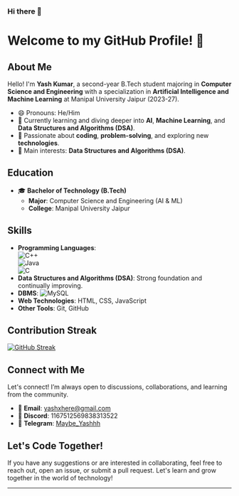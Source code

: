 ### Hi there 👋

# Welcome to my GitHub Profile! 🚀

## About Me

Hello! I'm **Yash Kumar**, a second-year B.Tech student majoring in **Computer Science and Engineering** with a specialization in **Artificial Intelligence and Machine Learning** at Manipal University Jaipur (2023-27).

- 😄 Pronouns: He/Him
- 🌱 Currently learning and diving deeper into **AI**, **Machine Learning**, and **Data Structures and Algorithms (DSA)**.
- 🔭 Passionate about **coding**, **problem-solving**, and exploring new **technologies**.
- 🤖 Main interests: **Data Structures and Algorithms (DSA)**.

## Education

- 🎓 **Bachelor of Technology (B.Tech)**
  - **Major**: Computer Science and Engineering (AI & ML)
  - **College**: Manipal University Jaipur

## Skills

- **Programming Languages**:  
  ![C++](https://img.shields.io/badge/c++-%2300599C.svg?style=for-the-badge&logo=c%2B%2B&logoColor=white)  
  ![Java](https://img.shields.io/badge/java-%23ED8B00.svg?style=for-the-badge&logo=openjdk&logoColor=white)  
  ![C](https://img.shields.io/badge/c-%2300599C.svg?style=for-the-badge&logo=c&logoColor=white)
- **Data Structures and Algorithms (DSA)**: Strong foundation and continually improving.
- **DBMS**: ![MySQL](https://img.shields.io/badge/mysql-%2300000f.svg?style=for-the-badge&logo=mysql&logoColor=white)
- **Web Technologies**: HTML, CSS, JavaScript
- **Other Tools**: Git, GitHub


## Contribution Streak

[![GitHub Streak](https://streak-stats.demolab.com/?user=YashhhCodesHere&theme=radical&date_format=j%20M%5B%20Y%5D)](https://git.io/streak-stats)

## Connect with Me

Let's connect! I’m always open to discussions, collaborations, and learning from the community.

- 📧 **Email**: yashxhere@gmail.com
- 💬 **Discord**: 1167512569838313522
- 💬 **Telegram**: [Maybe_Yashhh](https://t.me/Maybe_Yashhh)

## Let's Code Together!

If you have any suggestions or are interested in collaborating, feel free to reach out, open an issue, or submit a pull request. Let's learn and grow together in the world of technology!

---

